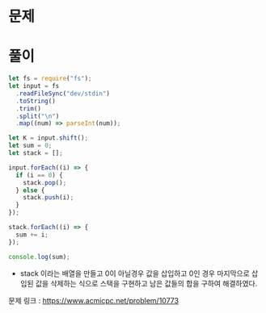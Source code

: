# 문제

# 풀이

```javascript
let fs = require("fs");
let input = fs
  .readFileSync("dev/stdin")
  .toString()
  .trim()
  .split("\n")
  .map((num) => parseInt(num));

let K = input.shift();
let sum = 0;
let stack = [];

input.forEach((i) => {
  if (i == 0) {
    stack.pop();
  } else {
    stack.push(i);
  }
});

stack.forEach((i) => {
  sum += i;
});

console.log(sum);
```

- stack 이라는 배열을 만들고 0이 아닐경우 값을 삽입하고 0인 경우 마지막으로 삽입된 값을 삭제하는 식으로 스택을 구현하고 남은 값들의 합을 구하여 해결하였다.

문제 링크 : https://www.acmicpc.net/problem/10773
